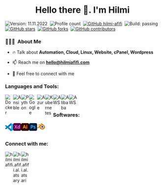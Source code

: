 <h1 align="center">Hello there 👋. I'm Hilmi</h1>

![Version: 11.11.2022](https://img.shields.io/badge/Version-11.11.2022-informational)&nbsp;
![Profile count](https://komarev.com/ghpvc/?username=hilmi-afifi&color=red&style=flat&label=Profile+Views)&nbsp;
[![GitHub hilmi-afifi](https://img.shields.io/github/followers/hilmi-afifi?label=follow&style=social)](https://github.com/hilmi-afifi)&nbsp;
![Build: passing](https://img.shields.io/badge/Build-Passing-success)
[![GitHub stars](https://img.shields.io/github/stars/themlphdstudent/awesome-github-profile-readme-templates.svg?color=blue&label=Stars)](https://github.com/hilmi-afifi)&nbsp;
[![GitHub forks](https://img.shields.io/github/forks/themlphdstudent/awesome-github-profile-readme-templates.svg?color=green&label=Forks)](https://github.com/hilmi-afifi)&nbsp;
[![GitHub contributors](https://img.shields.io/github/contributors/themlphdstudent/awesome-github-profile-readme-templates.svg?color=blue&label=Contributors)](https://github.com/hilmi-afifi)&nbsp;


### 👨🏻‍💻 &nbsp;About Me


- 🔥 Talk about **Automation, Cloud, Linux, Website, cPanel, Wordpress**

- 📫 Reach me on **hello@hilmiafifi.com**

- 🍵 Feel free to connect with me


<h3 align="left">Languages and Tools:</h3>
<a href="https://www.docker.com" target="_blank"><img align="left" alt="Docker" width="26px" src="https://cdn.simpleicons.org/docker"></a>
<a href="https://www.ansible.com" target="_blank"><img align="left" alt="Ansible" width="26px" src="https://cdn.simpleicons.org/ansible"></a>
<a href="https://www.python.org" target="_blank"> <img align="left" alt="Python" width="26px" src="https://cdn.simpleicons.org/python"> </a>
<a href="https://cloud.google.com" target="_blank"> <img align="left" alt="Google" width="26px" src="https://cdn.simpleicons.org/googlecloud"> </a>
<a href="https://azure.microsoft.com" target="_blank"> <img align="left" alt="Azure" width="26px" src="https://cdn.simpleicons.org/microsoftazure"> </a>
<a href="https://kubernetes.io" target="_blank"> <img align="left" alt="Kubernetes" width="26px" src="https://cdn.simpleicons.org/kubernetes"> </a>
<a href="https://aws.amazon.com" target="_blank"> <img align="left" alt="AWS" width="26px" src="https://cdn.simpleicons.org/amazonaws"> </a>
<a href="https://alibabacloud.com" target="_blank"> <img align="left" alt="Alibaba" width="26px" src="https://cdn.simpleicons.org/alibabacloud"> </a>
<a href="https://cpanel.net/" target="_blank"> <img align="left" alt="AWS" width="26px" src="https://cdn.simpleicons.org/cpanel"> </a>

<br />
<br />


<h3 align="left">Softwares:</h3>
<img align="left" alt="Visual Studio Code" width="26px" src="https://raw.githubusercontent.com/github/explore/80688e429a7d4ef2fca1e82350fe8e3517d3494d/topics/visual-studio-code/visual-studio-code.png" />
<a href="https://www.adobe.com/products/xd.html" target="_blank"> <img align="left" alt="XD" width="26px" src="https://github.com/Aakarsh-B/trying-repos/blob/master/adobexd.png?raw=true"/> </a> 
<a href="https://www.adobe.com/in/products/illustrator.html" target="_blank"> <img align="left" alt="Illustrator" width="26px" src="https://github.com/Aakarsh-B/trying-repos/blob/master/illustrator.png?raw=true"/> </a> 
<a href="https://www.photoshop.com/en" target="_blank"> <img align="left" alt="Photoshop" width="26px" src="https://github.com/Aakarsh-B/trying-repos/blob/master/photoshop.png?raw=true"/> </a>
<a href="https://www.blender.org" target="_blank"> <img align="left" alt="Photoshop" width="26px" src="https://github.com/Aakarsh-B/trying-repos/blob/master/blender.png?raw=true"/> </a>
<br />
<br />

<h3 align="left">Connect with me:</h3>
<p align="left">
<a href="https://my.hilmiafifi.com/linkedin" target="blank"><img align="left" src="https://raw.githubusercontent.com/rahuldkjain/github-profile-readme-generator/master/src/images/icons/Social/linked-in-alt.svg" alt="hilmiafifi" width="26" /></a>
<a href="https://my.hilmiafifi.com/facebook" target="blank"><img align="left" src="https://raw.githubusercontent.com/rahuldkjain/github-profile-readme-generator/master/src/images/icons/Social/facebook.svg" alt="hilmi.afifi.al.atsary" width="26" /></a>
<a href="https://my.hilmiafifi.com/instagram" target="blank"><img align="left" src="https://raw.githubusercontent.com/rahuldkjain/github-profile-readme-generator/master/src/images/icons/Social/instagram.svg" alt="hilmi.afifi.al.atsari" width="26" /></a>
</p>
<br />




